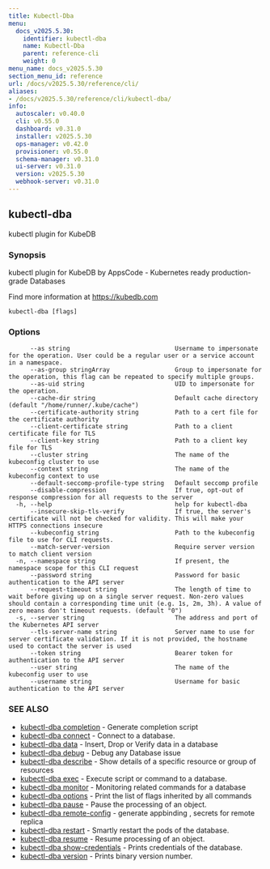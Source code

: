 ```yaml
---
title: Kubectl-Dba
menu:
  docs_v2025.5.30:
    identifier: kubectl-dba
    name: Kubectl-Dba
    parent: reference-cli
    weight: 0
menu_name: docs_v2025.5.30
section_menu_id: reference
url: /docs/v2025.5.30/reference/cli/
aliases:
- /docs/v2025.5.30/reference/cli/kubectl-dba/
info:
  autoscaler: v0.40.0
  cli: v0.55.0
  dashboard: v0.31.0
  installer: v2025.5.30
  ops-manager: v0.42.0
  provisioner: v0.55.0
  schema-manager: v0.31.0
  ui-server: v0.31.0
  version: v2025.5.30
  webhook-server: v0.31.0
---
```


## kubectl-dba

kubectl plugin for KubeDB

### Synopsis

kubectl plugin for KubeDB by AppsCode - Kubernetes ready production-grade Databases

 Find more information at https://kubedb.com

```
kubectl-dba [flags]
```

### Options

```
      --as string                             Username to impersonate for the operation. User could be a regular user or a service account in a namespace.
      --as-group stringArray                  Group to impersonate for the operation, this flag can be repeated to specify multiple groups.
      --as-uid string                         UID to impersonate for the operation.
      --cache-dir string                      Default cache directory (default "/home/runner/.kube/cache")
      --certificate-authority string          Path to a cert file for the certificate authority
      --client-certificate string             Path to a client certificate file for TLS
      --client-key string                     Path to a client key file for TLS
      --cluster string                        The name of the kubeconfig cluster to use
      --context string                        The name of the kubeconfig context to use
      --default-seccomp-profile-type string   Default seccomp profile
      --disable-compression                   If true, opt-out of response compression for all requests to the server
  -h, --help                                  help for kubectl-dba
      --insecure-skip-tls-verify              If true, the server's certificate will not be checked for validity. This will make your HTTPS connections insecure
      --kubeconfig string                     Path to the kubeconfig file to use for CLI requests.
      --match-server-version                  Require server version to match client version
  -n, --namespace string                      If present, the namespace scope for this CLI request
      --password string                       Password for basic authentication to the API server
      --request-timeout string                The length of time to wait before giving up on a single server request. Non-zero values should contain a corresponding time unit (e.g. 1s, 2m, 3h). A value of zero means don't timeout requests. (default "0")
  -s, --server string                         The address and port of the Kubernetes API server
      --tls-server-name string                Server name to use for server certificate validation. If it is not provided, the hostname used to contact the server is used
      --token string                          Bearer token for authentication to the API server
      --user string                           The name of the kubeconfig user to use
      --username string                       Username for basic authentication to the API server
```

### SEE ALSO

* [kubectl-dba completion](/docs/v2025.5.30/reference/cli/kubectl-dba_completion)	 - Generate completion script
* [kubectl-dba connect](/docs/v2025.5.30/reference/cli/kubectl-dba_connect)	 - Connect to a database.
* [kubectl-dba data](/docs/v2025.5.30/reference/cli/kubectl-dba_data)	 - Insert, Drop or Verify data in a database
* [kubectl-dba debug](/docs/v2025.5.30/reference/cli/kubectl-dba_debug)	 - Debug any Database issue
* [kubectl-dba describe](/docs/v2025.5.30/reference/cli/kubectl-dba_describe)	 - Show details of a specific resource or group of resources
* [kubectl-dba exec](/docs/v2025.5.30/reference/cli/kubectl-dba_exec)	 - Execute script or command to a database.
* [kubectl-dba monitor](/docs/v2025.5.30/reference/cli/kubectl-dba_monitor)	 - Monitoring related commands for a database
* [kubectl-dba options](/docs/v2025.5.30/reference/cli/kubectl-dba_options)	 - Print the list of flags inherited by all commands
* [kubectl-dba pause](/docs/v2025.5.30/reference/cli/kubectl-dba_pause)	 - Pause the processing of an object.
* [kubectl-dba remote-config](/docs/v2025.5.30/reference/cli/kubectl-dba_remote-config)	 - generate appbinding , secrets for remote replica
* [kubectl-dba restart](/docs/v2025.5.30/reference/cli/kubectl-dba_restart)	 - Smartly restart the pods of the database.
* [kubectl-dba resume](/docs/v2025.5.30/reference/cli/kubectl-dba_resume)	 - Resume processing of an object.
* [kubectl-dba show-credentials](/docs/v2025.5.30/reference/cli/kubectl-dba_show-credentials)	 - Prints credentials of the database.
* [kubectl-dba version](/docs/v2025.5.30/reference/cli/kubectl-dba_version)	 - Prints binary version number.

